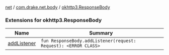 [net](../../index.md) / [com.drake.net.body](../index.md) / [okhttp3.ResponseBody](./index.md)

### Extensions for okhttp3.ResponseBody

| Name | Summary |
|---|---|
| [addListener](add-listener.md) | `fun ResponseBody.addListener(request: Request): <ERROR CLASS>` |
